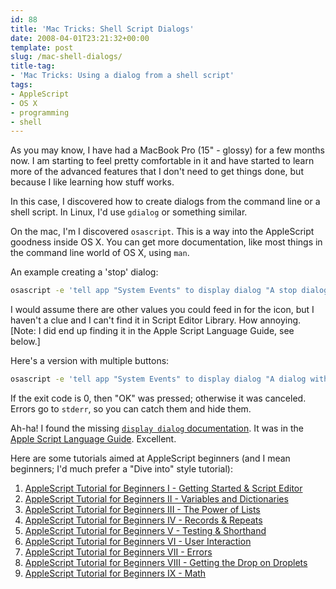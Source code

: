 ```yaml
---
id: 88
title: 'Mac Tricks: Shell Script Dialogs'
date: 2008-04-01T23:21:32+00:00
template: post
slug: /mac-shell-dialogs/
title-tag:
- 'Mac Tricks: Using a dialog from a shell script'
tags:
- AppleScript
- OS X
- programming
- shell
---
```


As you may know, I have had a MacBook Pro (15" - glossy) for a few
months now. I am starting to feel pretty comfortable in it and have
started to learn more of the advanced features that I don't need to
get things done, but because I like learning how stuff works.

In this case, I discovered how to create dialogs from the command
line or a shell script. In Linux, I'd use `gdialog` or something
similar.

On the mac, I'm I discovered `osascript`. This is a way into the
AppleScript goodness inside OS X. You can get more documentation,
like most things in the command line world of OS X, using `man`.

An example creating a 'stop' dialog:

```sh
osascript -e 'tell app "System Events" to display dialog "A stop dialog with only one button." buttons "OK" default button 1 with title "and a title" with icon stop'
```

I would assume there are other values you could feed in for the
icon, but I haven't a clue and I can't find it in Script Editor
Library. How annoying. [Note: I did end up finding it in the Apple
Script Language Guide, see below.]

Here's a version with multiple buttons:

```sh
osascript -e 'tell app "System Events" to display dialog "A dialog with no buttons and the exit code will tell the script which button was pressed."'
```

If the exit code is 0, then "OK" was pressed; otherwise it was
canceled. Errors go to `stderr`, so you can catch them and hide
them.

Ah-ha! I found the missing
[`display dialog` documentation](http://developer.apple.com/documentation/AppleScript/Conceptual/AppleScriptLangGuide/reference/ASLR_cmds.html#//apple_ref/doc/uid/TP40000983-CH216-SW12).
It was in the
[Apple Script Language Guide](http://developer.apple.com/documentation/AppleScript/Conceptual/AppleScriptLangGuide).
Excellent.

Here are some tutorials aimed at AppleScript beginners (and I mean
beginners; I'd much prefer a "Dive into" style tutorial):

1.  [AppleScript Tutorial for Beginners I - Getting Started & Script Editor](http://macscripter.net/articles/415_0_10_0_C/)
2.  [AppleScript Tutorial for Beginners II - Variables and Dictionaries](http://macscripter.net/articles/428_0_10_0_C/)
3.  [AppleScript Tutorial for Beginners III - The Power of Lists](http://macscripter.net/articles/434_0_10_0_C/)
4.  [AppleScript Tutorial for Beginners IV - Records & Repeats](http://macscripter.net/articles/445_0_10_0_C/)
5.  [AppleScript Tutorial for Beginners V - Testing & Shorthand](http://macscripter.net/articles/452_0_10_0_C/)
6.  [AppleScript Tutorial for Beginners VI - User Interaction](http://macscripter.net/articles/458_0_10_0_C/)
7.  [AppleScript Tutorial for Beginners VII - Errors](http://macscripter.net/articles/463_0_10_0_C/)
8.  [AppleScript Tutorial for Beginners VIII - Getting the Drop on Droplets](http://macscripter.net/articles/467_0_1_0_C/)
9.  [AppleScript Tutorial for Beginners IX - Math](http://macscripter.net/articles/470_0_10_0_C/)
